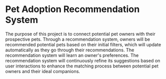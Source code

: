 # Pet Adoption Recommendation System
The purpose of this project is to connect potential pet owners with their prospective pets. Through a recommendation system, owners will be recommended potential pets based on their initial filters, which will update automatically as they go through their recommendations. The recommendation system will learn an owner's preferences.
The recommendation system will continuously refine its suggestions based on user interactions to enhance the matching process between potential pet owners and their ideal companions.
